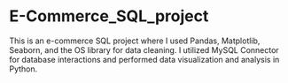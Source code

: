 # E-Commerce_SQL_project
This is an e-commerce SQL project where I used Pandas, Matplotlib, Seaborn, and the OS library for data cleaning. I utilized MySQL Connector for database interactions and performed data visualization and analysis in Python.
